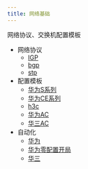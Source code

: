 ```yaml
---
title: 网络基础
---
```

网络协议、交换机配置模板
- 网络协议
    - [IGP](./protocol/1.IGP.md)
    - [bgp](./protocol/2.bgp.md)
    - [stp](./protocol/3.stp.md)
- 配置模板
    - [华为S系列](./template/1.hw_s.md)
    - [华为CE系列](./template/2.hw_ce.md)
    - [h3c](./template/3.h3c.md)
    - [华为AC](./template/4.hw_ac.md)
    - [华三AC](./template/5.h3c_ac.md.md)
- 自动化
    - [华为](./自动化运维/1.hw.md)
    - [华为零配置开局](./自动化运维/2.华为零配置开局.md)
    - [华三](./自动化运维/3.h3c.md)
